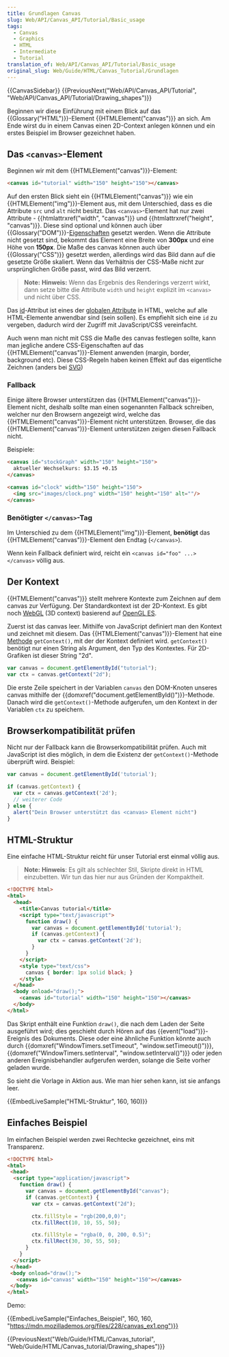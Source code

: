 ```yaml
---
title: Grundlagen Canvas
slug: Web/API/Canvas_API/Tutorial/Basic_usage
tags:
  - Canvas
  - Graphics
  - HTML
  - Intermediate
  - Tutorial
translation_of: Web/API/Canvas_API/Tutorial/Basic_usage
original_slug: Web/Guide/HTML/Canvas_Tutorial/Grundlagen
---
```

{{CanvasSidebar}} {{PreviousNext("Web/API/Canvas_API/Tutorial", "Web/API/Canvas_API/Tutorial/Drawing_shapes")}}

Beginnen wir diese Einführung mit einem Blick auf das {{Glossary("HTML")}}-Element {{HTMLElement("canvas")}} an sich. Am Ende wirst du in einem Canvas einen 2D-Context anlegen können und ein erstes Beispiel im Browser gezeichnet haben.

## Das `<canvas>`-Element

Beginnen wir mit dem {{HTMLElement("canvas")}}-Element:

```html
<canvas id="tutorial" width="150" height="150"></canvas>
```

Auf den ersten Blick sieht ein {{HTMLElement("canvas")}} wie ein {{HTMLElement("img")}}-Element aus, mit dem Unterschied, dass es die Attribute `src` und `alt` nicht besitzt. Das `<canvas>`-Element hat nur zwei Attribute - {{htmlattrxref("width", "canvas")}} und {{htmlattrxref("height", "canvas")}}. Diese sind optional und können auch über {{Glossary("DOM")}}-[Eigenschaften](/de/docs/Web/API/HTMLCanvasElement) gesetzt werden. Wenn die Attribute nicht gesetzt sind, bekommt das Element eine Breite von **300px** und eine Höhe von **150px**. Die Maße des canvas können auch über {{Glossary("CSS")}} gesetzt werden, allerdings wird das Bild dann auf die gesetzte Größe skaliert. Wenn das Verhältnis der CSS-Maße nicht zur ursprünglichen Größe passt, wird das Bild verzerrt.

> **Note:** **Hinweis:** Wenn das Ergebnis des Renderings verzerrt wirkt, dann setze bitte die Attribute `width` und `height` explizit im `<canvas>` und nicht über CSS.

Das [id](/de/docs/Web/HTML/Globale_Attribute#id)-Attribut ist eines der [globalen Attribute](/de/docs/Web/HTML/Globale_Attribute) in HTML, welche auf alle HTML-Elemente anwendbar sind (sein sollen). Es empfiehlt sich eine `id` zu vergeben, dadurch wird der Zugriff mit JavaScript/CSS vereinfacht.

Auch wenn man nicht mit CSS die Maße des canvas festlegen sollte, kann man jegliche andere CSS-Eigenschaften auf das {{HTMLElement("canvas")}}-Element anwenden (margin, border, background etc). Diese CSS-Regeln haben keinen Effekt auf das eigentliche Zeichnen (anders bei [SVG](/de/docs/SVG))

### Fallback

Einige ältere Browser unterstützen das {{HTMLElement("canvas")}}-Element nicht, deshalb sollte man einen sogenannten Fallback schreiben, welcher nur den Browsern angezeigt wird, welche das {{HTMLElement("canvas")}}-Element nicht unterstützen. Browser, die das {{HTMLElement("canvas")}}-Element unterstützen zeigen diesen Fallback nicht.

Beispiele:

```html
<canvas id="stockGraph" width="150" height="150">
  aktueller Wechselkurs: $3.15 +0.15
</canvas>

<canvas id="clock" width="150" height="150">
  <img src="images/clock.png" width="150" height="150" alt=""/>
</canvas>
```

### Benötigter `</canvas>`-Tag

Im Unterschied zu dem {{HTMLElement("img")}}-Element, **benötigt** das {{HTMLElement("canvas")}}-Element den Endtag (`</canvas>`).

Wenn kein Fallback definiert wird, reicht ein `<canvas id="foo" ...></canvas>` völlig aus.

## Der Kontext

{{HTMLElement("canvas")}} stellt mehrere Kontexte zum Zeichnen auf dem canvas zur Verfügung. Der Standardkontext ist der 2D-Kontext. Es gibt noch [WebGL](/de/docs/Web/WebGL) (3D context) basierend auf [OpenGL ES](http://www.khronos.org/opengles/).

Zuerst ist das canvas leer. Mithilfe von JavaScript definiert man den Kontext und zeichnet mit diesem. Das {{HTMLElement("canvas")}}-Element hat eine [Methode](/de/docs/Web/API/HTMLCanvasElement#Methods) `getContext()`, mit der der Kontext definiert wird. `getContext()` benötigt nur einen String als Argument, den Typ des Kontextes. Für 2D-Grafiken ist dieser String "2d".

```js
var canvas = document.getElementById("tutorial");
var ctx = canvas.getContext("2d");
```

Die erste Zeile speichert in der Variablen `canvas` den DOM-Knoten unseres canvas mithilfe der {{domxref("document.getElementById()")}}-Methode. Danach wird die `getContext()`-Methode aufgerufen, um den Kontext in der Variablen `ctx` zu speichern.

## Browserkompatibilität prüfen

Nicht nur der Fallback kann die Browserkompatibilität prüfen. Auch mit JavaScript ist dies möglich, in dem die Existenz der `getContext()`-Methode überprüft wird. Beispiel:

```js
var canvas = document.getElementById('tutorial');

if (canvas.getContext) {
  var ctx = canvas.getContext('2d');
  // weiterer Code
} else {
  alert("Dein Browser unterstützt das <canvas> Element nicht")
}
```

## HTML-Struktur

Eine einfache HTML-Struktur reicht für unser Tutorial erst einmal völlig aus.

> **Note:** **Hinweis**: Es gilt als schlechter Stil, Skripte direkt in HTML einzubetten. Wir tun das hier nur aus Gründen der Kompaktheit.

```html
<!DOCTYPE html>
<html>
  <head>
    <title>Canvas tutorial</title>
    <script type="text/javascript">
      function draw() {
        var canvas = document.getElementById('tutorial');
        if (canvas.getContext) {
          var ctx = canvas.getContext('2d');
        }
      }
    </script>
    <style type="text/css">
      canvas { border: 1px solid black; }
    </style>
  </head>
  <body onload="draw();">
    <canvas id="tutorial" width="150" height="150"></canvas>
  </body>
</html>
```

Das Skript enthält eine Funktion `draw()`, die nach dem Laden der Seite ausgeführt wird; dies geschieht durch Hören auf das {{event("load")}}-Ereignis des Dokuments. Diese oder eine ähnliche Funktion könnte auch durch {{domxref("WindowTimers.setTimeout", "window.setTimeout()")}}, {{domxref("WindowTimers.setInterval", "window.setInterval()")}} oder jeden anderen Ereignisbehandler aufgerufen werden, solange die Seite vorher geladen wurde.

So sieht die Vorlage in Aktion aus. Wie man hier sehen kann, ist sie anfangs leer.

{{EmbedLiveSample("HTML-Struktur", 160, 160)}}

## Einfaches Beispiel

Im einfachen Beispiel werden zwei Rechtecke gezeichnet, eins mit Transparenz.

```html
<!DOCTYPE html>
<html>
 <head>
  <script type="application/javascript">
    function draw() {
      var canvas = document.getElementById("canvas");
      if (canvas.getContext) {
        var ctx = canvas.getContext("2d");

        ctx.fillStyle = "rgb(200,0,0)";
        ctx.fillRect(10, 10, 55, 50);

        ctx.fillStyle = "rgba(0, 0, 200, 0.5)";
        ctx.fillRect(30, 30, 55, 50);
      }
    }
  </script>
 </head>
 <body onload="draw();">
   <canvas id="canvas" width="150" height="150"></canvas>
 </body>
</html>
```

Demo:

{{EmbedLiveSample("Einfaches_Beispiel", 160, 160, "https://mdn.mozillademos.org/files/228/canvas_ex1.png")}}

{{PreviousNext("Web/Guide/HTML/Canvas_tutorial", "Web/Guide/HTML/Canvas_tutorial/Drawing_shapes")}}
